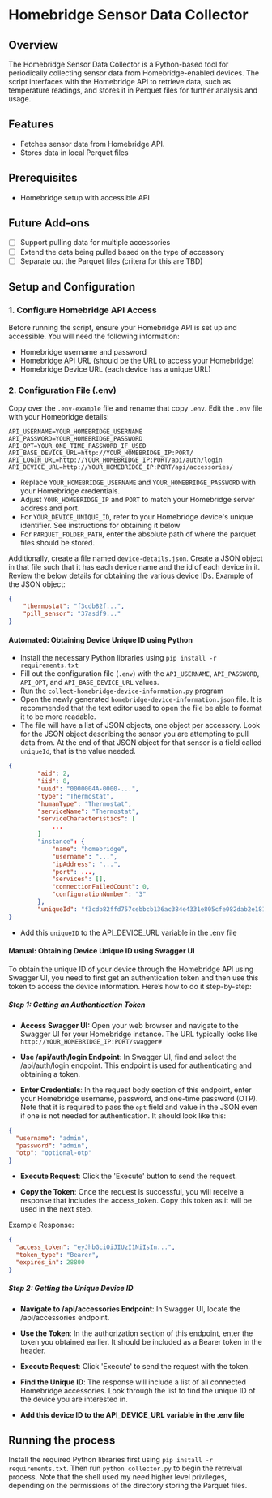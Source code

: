 # Homebridge Sensor Data Collector

## Overview
The Homebridge Sensor Data Collector is a Python-based tool for periodically collecting sensor data from Homebridge-enabled devices. The script interfaces with the Homebridge API to retrieve data, such as temperature readings, and stores it in Perquet files for further analysis and usage.

## Features
- Fetches sensor data from Homebridge API.
- Stores data in local Perquet files

## Prerequisites

- Homebridge setup with accessible API

## Future Add-ons
- [ ] Support pulling data for multiple accessories
- [ ] Extend the data being pulled based on the type of accessory
- [ ] Separate out the Parquet files (critera for this are TBD)

## Setup and Configuration

### 1. Configure Homebridge API Access
Before running the script, ensure your Homebridge API is set up and accessible. You will need the following information:

- Homebridge username and password
- Homebridge API URL (should be the URL to access your Homebridge)
- Homebridge Device URL (each device has a unique URL)

### 2. Configuration File (.env)
Copy over the ```.env-example``` file and rename that copy ```.env```. Edit the ```.env``` file with your Homebridge details:

```shell
API_USERNAME=YOUR_HOMEBRIDGE_USERNAME
API_PASSWORD=YOUR_HOMEBRIDGE_PASSWORD
API_OPT=YOUR_ONE_TIME_PASSWORD_IF_USED
API_BASE_DEVICE_URL=http://YOUR_HOMEBRIDGE_IP:PORT/
API_LOGIN_URL=http://YOUR_HOMEBRIDGE_IP:PORT/api/auth/login
API_DEVICE_URL=http://YOUR_HOMEBRIDGE_IP:PORT/api/accessories/
```
- Replace `YOUR_HOMEBRIDGE_USERNAME` and `YOUR_HOMEBRIDGE_PASSWORD` with your Homebridge credentials.
- Adjust `YOUR_HOMEBRIDGE_IP` and `PORT` to match your Homebridge server address and port.
- For `YOUR_DEVICE_UNIQUE_ID`, refer to your Homebridge device's unique identifier. See instructions for obtaining it below
- For `PARQUET_FOLDER_PATH`, enter the absolute path of where the parquet files should be stored. 

Additionally, create a file named ```device-details.json```. Create a JSON object in that file such that it has each device name and the id of each device in it. Review the below details for obtaining the various device IDs. Example of the JSON object:

```json
{
    "thermostat": "f3cdb82f...", 
    "pill_sensor": "37asdf9..."
}
```

#### Automated: Obtaining Device Unique ID using Python
- Install the necessary Python libraries using ```pip install -r requirements.txt```
- Fill out the configuration file (```.env```) with the ```API_USERNAME```, ```API_PASSWORD```, ```API_OPT```, and ```API_BASE_DEVICE_URL``` values. 
- Run the ```collect-homebridge-device-information.py``` program
- Open the newly generated ```homebridge-device-information.json``` file. It is recommended that the text editor used to open the file be able to format it to be more readable. 
- The file will have a list of JSON objects, one object per accessory. Look for the JSON object describing the sensor you are attempting to pull data from. At the end of that JSON object for that sensor is a field called ```uniqueId```, that is the value needed. 

```json
{
        "aid": 2,
        "iid": 8,
        "uuid": "0000004A-0000-...",
        "type": "Thermostat",
        "humanType": "Thermostat",
        "serviceName": "Thermostat",
        "serviceCharacteristics": [
            ...
        ]
        "instance": {
            "name": "homebridge",
            "username": "...",
            "ipAddress": "...",
            "port": ...,
            "services": [],
            "connectionFailedCount": 0,
            "configurationNumber": "3"
        },
        "uniqueId": "f3cdb82ffd757cebbcb136ac384e4331e805cfe082dab2e181044b0b33c65b67"
}
```
- Add this ```uniqueID``` to the API_DEVICE_URL variable in the .env file

#### Manual: Obtaining Device Unique ID using Swagger UI

To obtain the unique ID of your device through the Homebridge API using Swagger UI, you need to first get an authentication token and then use this token to access the device information. Here’s how to do it step-by-step:

##### Step 1: Getting an Authentication Token
-  **Access Swagger UI:** Open your web browser and navigate to the Swagger UI for your Homebridge instance. The URL typically looks like `http://YOUR_HOMEBRIDGE_IP:PORT/swagger#`

- **Use /api/auth/login Endpoint**: In Swagger UI, find and select the /api/auth/login endpoint. This endpoint is used for authenticating and obtaining a token.

- **Enter Credentials**: In the request body section of this endpoint, enter your Homebridge username, password, and one-time password (OTP). Note that it is required to pass the ```opt``` field and value in the JSON even if one is not needed for authentication. It should look like this:

```json
{
  "username": "admin",
  "password": "admin",
  "otp": "optional-otp"
}
```


- **Execute Request**: Click the 'Execute' button to send the request.

- **Copy the Token**: Once the request is successful, you will receive a response that includes the access_token. Copy this token as it will be used in the next step.

Example Response:

```json
{
  "access_token": "eyJhbGciOiJIUzI1NiIsIn...",
  "token_type": "Bearer",
  "expires_in": 28800
}
```


##### Step 2: Getting the Unique Device ID
- **Navigate to /api/accessories Endpoint**: In Swagger UI, locate the /api/accessories endpoint.

- **Use the Token**: In the authorization section of this endpoint, enter the token you obtained earlier. It should be included as a Bearer token in the header.

- **Execute Request**: Click 'Execute' to send the request with the token.

- **Find the Unique ID**: The response will include a list of all connected Homebridge accessories. Look through the list to find the unique ID of the device you are interested in.

- **Add this device ID to the API_DEVICE_URL variable in the .env file**


## Running the process
Install the required Python libraries first using ```pip install -r requirements.txt```. Then run ```python collector.py``` to begin the retreival process. Note that the shell used my need higher level privileges, depending on the permissions of the directory storing the Parquet files. 